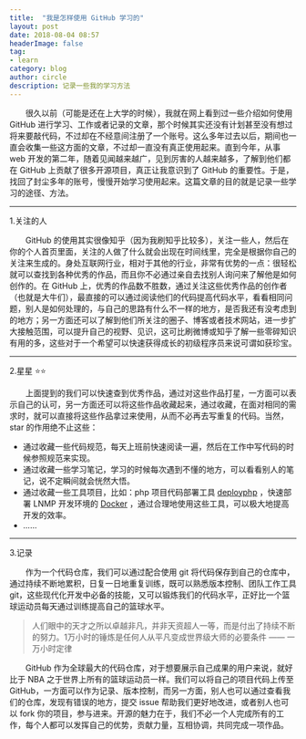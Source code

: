 ```yaml
---
title:  "我是怎样使用 GitHub 学习的"
layout: post
date: 2018-08-04 08:57
headerImage: false
tag:
- learn
category: blog
author: circle
description: 记录一些我的学习方法
---
```

&emsp;&emsp;很久以前（可能是还在上大学的时候），我就在网上看到过一些介绍如何使用 GitHub 进行学习、工作或者记录的文章，那个时候其实还没有计划甚至没有想过将来要敲代码，不过却在不经意间注册了一个账号。这么多年过去以后，期间也一直会收集一些这方面的文章，不过却一直没有真正使用起来。直到今年，从事 web 开发的第二年，随着见闻越来越广，见到厉害的人越来越多，了解到他们都在 GitHub 上贡献了很多开源项目，真正让我意识到了 GitHub 的重要性。于是，找回了封尘多年的账号，慢慢开始学习使用起来。这篇文章的目的就是记录一些学习的途径、方法。

---
1.关注的人

&emsp;&emsp;GitHub 的使用其实很像知乎（因为我刷知乎比较多），关注一些人，然后在你的个人首页里面，关注的人做了什么就会出现在时间线里，完全是根据你自己的关注来生成的。身处互联网行业，相对于其他的行业，非常有优势的一点：很轻松就可以查找到各种优秀的作品，而且你不必通过亲自去找别人询问来了解他是如何创作的。在 GitHub 上，优秀的作品数不胜数，通过关注这些优秀作品的创作者（也就是大牛们），最直接的可以通过阅读他们的代码提高代码水平，看看相同问题，别人是如何处理的，与自己的思路有什么不一样的地方，是否我还有没考虑到的地方；另一方面还可以了解到他们所关注的圈子、博客或者技术网站，进一步扩大接触范围，可以提升自己的视野、见识，这可比刷微博或知乎了解一些零碎知识有用的多，这些对于一个希望可以快速获得成长的初级程序员来说可谓如获珍宝。

---
2.星星 ⭐⭐

&emsp;&emsp;上面提到的我们可以快速查到优秀作品，通过对这些作品打星，一方面可以表示自己的认可，另一方面还可以将这些作品收藏起来，通过收藏，在面对相同的需求时，就可以直接将这些作品拿过来使用，从而不必再去写重复的代码。当然，star 的作用绝不止这些：

* 通过收藏一些代码规范，每天上班前快速阅读一遍，然后在工作中写代码的时候参照规范来实现。
* 通过收藏一些学习笔记，学习的时候每次遇到不懂的地方，可以看看别人的笔记，说不定瞬间就会恍然大悟。
* 通过收藏一些工具项目，比如：php 项目代码部署工具 [deployphp](https://github.com/deployphp/deployer) ，快速部署 LNMP 开发环境的 [Docker](https://github.com/helingfeng/Docker-LNMP) ，通过合理地使用这些工具，可以极大地提高开发的效率。
* ......

---
3.记录

&emsp;&emsp;作为一个代码仓库，我们可以通过配合使用 git 将代码保存到自己的仓库中，通过持续不断地累积，日复一日地重复训练，既可以熟悉版本控制、团队工作工具 git，这些现代化开发中必备的技能，又可以锻炼我们的代码水平，正好比一个篮球运动员每天通过训练提高自己的篮球水平。
> 人们眼中的天才之所以卓越非凡，并非天资超人一等，而是付出了持续不断的努力。1万小时的锤炼是任何人从平凡变成世界级大师的必要条件 —— 一万小时定律

&emsp;&emsp;GitHub 作为全球最大的代码仓库，对于想要展示自己成果的用户来说，就好比于 NBA 之于世界上所有的篮球运动员一样。我们可以将自己的项目代码上传至 GitHub，一方面可以作为记录、版本控制，而另一方面，别人也可以通过查看我们的仓库，发现有错误的地方，提交 issue 帮助我们更好地改进，或者别人也可以 fork 你的项目，参与进来。开源的魅力在于，我们不必一个人完成所有的工作，每个人都可以发挥自己的优势，贡献力量，互相协调，共同完成一项作品。

